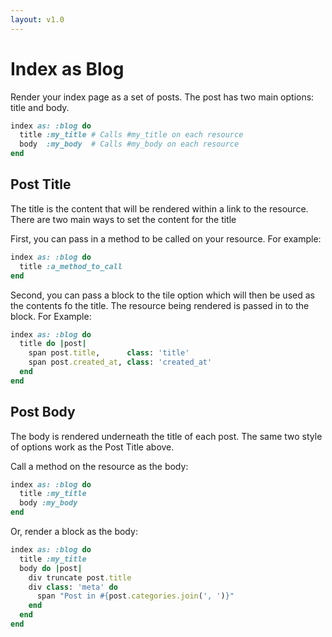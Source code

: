 ```yaml
---
layout: v1.0
---
```

<!--
  WARNING: Please DO NOT edit this file! Update
  source documentation in lib/active_admin/views
  and execute rake yard to regenerate it.
-->

# Index as Blog

Render your index page as a set of posts. The post has two main options:
title and body.

```ruby
index as: :blog do
  title :my_title # Calls #my_title on each resource
  body  :my_body  # Calls #my_body on each resource
end
```

## Post Title

The title is the content that will be rendered within a link to the
resource. There are two main ways to set the content for the title

First, you can pass in a method to be called on your resource. For example:

```ruby
index as: :blog do
  title :a_method_to_call
end
```

Second, you can pass a block to the tile option which will then be
used as the contents fo the title. The resource being rendered
is passed in to the block. For Example:

```ruby
index as: :blog do
  title do |post|
    span post.title,      class: 'title'
    span post.created_at, class: 'created_at'
  end
end
```

## Post Body

The body is rendered underneath the title of each post. The same two
style of options work as the Post Title above.

Call a method on the resource as the body:

```ruby
index as: :blog do
  title :my_title
  body :my_body
end
```

Or, render a block as the body:

```ruby
index as: :blog do
  title :my_title
  body do |post|
    div truncate post.title
    div class: 'meta' do
      span "Post in #{post.categories.join(', ')}"
    end
  end
end
```
